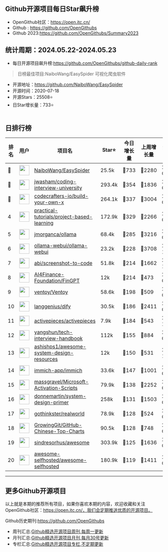 ## Github开源项目每日Star飙升榜

- OpenGithub社区：https://open.itc.cn/
- Github : https://github.com/OpenGithubs
- Github 2023:https://github.com/OpenGithubs/Summary2023

## 统计周期：2024.05.22-2024.05.23

- 每日开源项目飙升榜:https://github.com/OpenGithubs/github-daily-rank



> 日榜最佳项目:NaiboWang/EasySpider  可视化爬虫软件

- 开源地址：https://github.com/NaiboWang/EasySpider
- 开源时间：2020-07-18
- 开源Stars：25508⭐
- 日Star增长量：733⭐

![]()


## 日排行榜

| 排名        |  用户     |  项目名          | Star⭐          | 今日增长量     | 上周增长量      |  开源时间   |
|------------|------------|---------------|---------------- |--------------|----------------|------------|
| 🥇 | <img src="https://avatars.githubusercontent.com/u/30287768?u=430d71312cd7b74533c807b08d7211a6e25d4edd&v=4" alt="" size="32" height="32" width="32" data-view-component="true" class="avatar circle"> | [NaiboWang/EasySpider](https://github.com/NaiboWang/EasySpider)| 25.5k  | 🔺733| 🔺2280 | 2020-07-18 |
| 🥈 | <img src="https://avatars.githubusercontent.com/u/3771963?u=4b348c742192b1963aabbf803a1174d2a4de155a&v=4" alt="" size="32" height="32" width="32" data-view-component="true" class="avatar circle"> | [jwasham/coding-interview-university](https://github.com/jwasham/coding-interview-university)| 293.4k  | 🔺354| 🔺1836 | 2016-06-06 |
| 🥉 | <img src="https://avatars.githubusercontent.com/u/58904235?v=4" alt="" size="32" height="32" width="32" data-view-component="true" class="avatar circle"> | [codecrafters-io/build-your-own-x](https://github.com/codecrafters-io/build-your-own-x)| 264.1k  | 🔺337| 🔺3004 | 2018-05-09 |
| 4 | <img src="https://avatars.githubusercontent.com/u/89421154?v=4" alt="" size="32" height="32" width="32" data-view-component="true" class="avatar circle"> | [practical-tutorials/project-based-learning](https://github.com/practical-tutorials/project-based-learning)| 172.9k  | 🔺329| 🔺2266 | 2017-04-12 |
| 5 | <img src="https://avatars.githubusercontent.com/u/151674099?v=4" alt="" size="32" height="32" width="32" data-view-component="true" class="avatar circle"> | [jmorganca/ollama](https://github.com/jmorganca/ollama)| 68.4k  | 🔺285| 🔺3216 | 2023-06-27 |
| 6 | <img src="https://avatars.githubusercontent.com/u/158137808?v=4" alt="" size="32" height="32" width="32" data-view-component="true" class="avatar circle"> | [ollama-webui/ollama-webui](https://github.com/ollama-webui/ollama-webui)| 23.2k  | 🔺228| 🔺3708 | 2023-10-07 |
| 7 | <img src="https://avatars.githubusercontent.com/u/23818?u=20a6bb441ca25e49b4d8bdb602c171c5e1a065bf&v=4" alt="" size="32" height="32" width="32" data-view-component="true" class="avatar circle"> | [abi/screenshot-to-code](https://github.com/abi/screenshot-to-code)| 51.8k  | 🔺214| 🔺1662 | 2023-11-15 |
| 8 | <img src="https://avatars.githubusercontent.com/u/68813910?v=4" alt="" size="32" height="32" width="32" data-view-component="true" class="avatar circle"> | [AI4Finance-Foundation/FinGPT](https://github.com/AI4Finance-Foundation/FinGPT)| 12k  | 🔺214| 🔺473 | 2023-02-12 |
| 9 | <img src="https://avatars.githubusercontent.com/u/59477474?u=16f38c14b69580f87f4717b71c0e5e85e9559cb1&v=4" alt="" size="32" height="32" width="32" data-view-component="true" class="avatar circle"> | [ventoy/Ventoy](https://github.com/ventoy/Ventoy)| 58.6k  | 🔺198| 🔺509 | 2020-03-10 |
| 10 | <img src="https://avatars.githubusercontent.com/u/127165244?v=4" alt="" size="32" height="32" width="32" data-view-component="true" class="avatar circle"> | [langgenius/dify](https://github.com/langgenius/dify)| 30.5k  | 🔺186| 🔺2411 | 2023-04-12 |
| 11 | <img src="https://avatars.githubusercontent.com/u/99494700?v=4" alt="" size="32" height="32" width="32" data-view-component="true" class="avatar circle"> | [activepieces/activepieces](https://github.com/activepieces/activepieces)| 7.9k  | 🔺184| 🔺543 | 2022-12-03 |
| 12 | <img src="https://avatars.githubusercontent.com/u/1315101?v=4" alt="" size="32" height="32" width="32" data-view-component="true" class="avatar circle"> | [yangshun/tech-interview-handbook](https://github.com/yangshun/tech-interview-handbook)| 112k  | 🔺155| 🔺884 | 2016-07-05 |
| 13 | <img src="https://avatars.githubusercontent.com/u/8646889?u=7026c3960281a570e915973e56cbc3ceec1912eb&v=4" alt="" size="32" height="32" width="32" data-view-component="true" class="avatar circle"> | [ashishps1/awesome-system-design-resources](https://github.com/ashishps1/awesome-system-design-resources)| 12k  | 🔺150| 🔺531 | 2023-10-25 |
| 14 | <img src="https://avatars.githubusercontent.com/u/109746326?v=4" alt="" size="32" height="32" width="32" data-view-component="true" class="avatar circle"> | [immich-app/immich](https://github.com/immich-app/immich)| 33.6k  | 🔺147| 🔺1001 | 2022-02-03 |
| 15 | <img src="https://avatars.githubusercontent.com/u/59795046?v=4" alt="" size="32" height="32" width="32" data-view-component="true" class="avatar circle"> | [massgravel/Microsoft-Activation-Scripts](https://github.com/massgravel/Microsoft-Activation-Scripts)| 79.9k  | 🔺138| 🔺2252 | 2020-01-13 |
| 16 | <img src="https://avatars.githubusercontent.com/u/5458997?u=f1007b583e55e7ccfb6ccf0e200051156112dd9b&v=4" alt="" size="32" height="32" width="32" data-view-component="true" class="avatar circle"> | [donnemartin/system-design-primer](https://github.com/donnemartin/system-design-primer)| 258k  | 🔺131| 🔺1503 | 2017-02-27 |
| 17 | <img src="https://avatars.githubusercontent.com/u/8601733?v=4" alt="" size="32" height="32" width="32" data-view-component="true" class="avatar circle"> | [gothinkster/realworld](https://github.com/gothinkster/realworld)| 78.9k  | 🔺128| 🔺524 | 2016-02-27 |
| 18 | <img src="https://avatars.githubusercontent.com/u/21018904?u=bcc423f3536e0ea420dfe438d96b36a7ff2704d7&v=4" alt="" size="32" height="32" width="32" data-view-component="true" class="avatar circle"> | [GrowingGit/GitHub-Chinese-Top-Charts](https://github.com/GrowingGit/GitHub-Chinese-Top-Charts)| 90.5k  | 🔺128| 🔺748 | 2019-09-05 |
| 19 | <img src="https://avatars.githubusercontent.com/u/170270?u=34acd557a042ac478d273a4621570cadb6b0bd89&v=4" alt="" size="32" height="32" width="32" data-view-component="true" class="avatar circle"> | [sindresorhus/awesome](https://github.com/sindresorhus/awesome)| 303.9k  | 🔺125| 🔺1636 | 2014-07-11 |
| 20 | <img src="https://avatars.githubusercontent.com/u/24270415?v=4" alt="" size="32" height="32" width="32" data-view-component="true" class="avatar circle"> | [awesome-selfhosted/awesome-selfhosted](https://github.com/awesome-selfhosted/awesome-selfhosted)| 180.9k  | 🔺119| 🔺1411 | 2015-06-01 |

---
## 更多Github开源项目

以上就是本期的推荐所有项目，如果你喜欢本期的内容，欢迎收藏和关注OpenGithub社区：https://open.itc.cn/，我们会定期推送优质的开源项目。

Github历史期刊:https://github.com/OpenGithubs
- 周刊汇总:[Github精选开源项目周刊,每周一更新](https://github.com/OpenGithubs/weekly)
- 月刊汇总:[Github精选开源项目月刊,每月30号更新](https://github.com/OpenGithubs/monthly)
- 专栏汇总:[Github精选开源项目专栏,不定期更新](https://github.com/OpenGithubs/selectedColumn)
